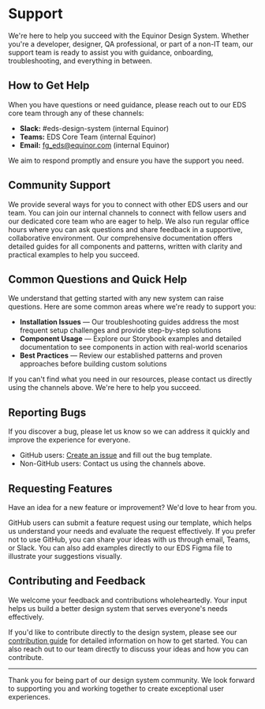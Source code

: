 # Support

We're here to help you succeed with the Equinor Design System. Whether you're a developer, designer, QA professional, or part of a non-IT team, our support team is ready to assist you with guidance, onboarding, troubleshooting, and everything in between.

## How to Get Help

When you have questions or need guidance, please reach out to our EDS core team through any of these channels:

- **Slack:** #eds-design-system (internal Equinor)
- **Teams:** EDS Core Team (internal Equinor)  
- **Email:** [fg_eds@equinor.com](mailto:fg_eds@equinor.com) (internal Equinor)

We aim to respond promptly and ensure you have the support you need.

## Community Support

We provide several ways for you to connect with other EDS users and our team. You can join our internal channels to connect with fellow users and our dedicated core team who are eager to help. We also run regular office hours where you can ask questions and share feedback in a supportive, collaborative environment. Our comprehensive documentation offers detailed guides for all components and patterns, written with clarity and practical examples to help you succeed.

## Common Questions and Quick Help

We understand that getting started with any new system can raise questions. Here are some common areas where we're ready to support you:

- **Installation Issues** — Our troubleshooting guides address the most frequent setup challenges and provide step-by-step solutions
- **Component Usage** — Explore our Storybook examples and detailed documentation to see components in action with real-world scenarios  
- **Best Practices** — Review our established patterns and proven approaches before building custom solutions

If you can't find what you need in our resources, please contact us directly using the channels above. We're here to help you succeed.

## Reporting Bugs

If you discover a bug, please let us know so we can address it quickly and improve the experience for everyone.

- GitHub users: [Create an issue](https://github.com/equinor/design-system/issues) and fill out the bug template.
- Non-GitHub users: Contact us using the channels above.

## Requesting Features

Have an idea for a new feature or improvement? We'd love to hear from you.

GitHub users can submit a feature request using our template, which helps us understand your needs and evaluate the request effectively. If you prefer not to use GitHub, you can share your ideas with us through email, Teams, or Slack. You can also add examples directly to our EDS Figma file to illustrate your suggestions visually.

## Contributing and Feedback

We welcome your feedback and contributions wholeheartedly. Your input helps us build a better design system that serves everyone's needs effectively.

If you'd like to contribute directly to the design system, please see our [contribution guide](https://github.com/equinor/design-system/blob/develop/CONTRIBUTING.md) for detailed information on how to get started. You can also reach out to our team directly to discuss your ideas and how you can contribute.

---

Thank you for being part of our design system community. We look forward to supporting you and working together to create exceptional user experiences.
